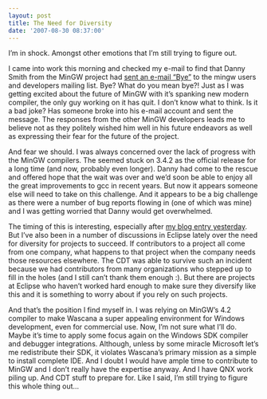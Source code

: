 ```yaml
---
layout: post
title: The Need for Diversity
date: '2007-08-30 08:37:00'
---
```



I’m in shock. Amongst other emotions that I’m still trying to figure out.

I came into work this morning and checked my e-mail to find that Danny Smith from the MinGW project had [sent an e-mail “Bye”](http://sourceforge.net/mailarchive/forum.php?thread_name=000001c7eadf%24f7ec17c0%24636d65da%40THOMAS&forum_name=mingw-dvlpr) to the mingw users and developers mailing list. Bye? What do you mean bye?! Just as I was getting excited about the future of MinGW with it’s spanking new modern compiler, the only guy working on it has quit. I don’t know what to think. Is it a bad joke? Has someone broke into his e-mail account and sent the message. The responses from the other MinGW developers leads me to believe not as they politely wished him well in his future endeavors as well as expressing their fear for the future of the project.

And fear we should. I was always concerned over the lack of progress with the MinGW compilers. The seemed stuck on 3.4.2 as the official release for a long time (and now, probably even longer). Danny had come to the rescue and offered hope that the wait was over and we’d soon be able to enjoy all the great improvements to gcc in recent years. But now it appears someone else will need to take on this challenge. And it appears to be a big challenge as there were a number of bug reports flowing in (one of which was mine) and I was getting worried that Danny would get overwhelmed.

The timing of this is interesting, especially after [my blog entry yesterday](http://cdtdoug.blogspot.com/2007/08/true-meaning-of-wascana.html). But I’ve also been in a number of discussions in Eclipse lately over the need for diversity for projects to succeed. If contributors to a project all come from one company, what happens to that project when the company needs those resources elsewhere. The CDT was able to survive such an incident because we had contributors from many organizations who stepped up to fill in the holes (and I still can’t thank them enough :). But there are projects at Eclipse who haven’t worked hard enough to make sure they diversify like this and it is something to worry about if you rely on such projects.

And that’s the position I find myself in. I was relying on MinGW’s 4.2 compiler to make Wascana a super appealing environment for Windows development, even for commercial use. Now, I’m not sure what I’ll do. Maybe it’s time to apply some focus again on the Windows SDK compiler and debugger integrations. Although, unless by some miracle Microsoft let’s me redistribute their SDK, it violates Wascana’s primary mission as a simple to install complete IDE. And I doubt I would have ample time to contribute to MinGW and I don’t really have the expertise anyway. And I have QNX work piling up. And CDT stuff to prepare for. Like I said, I’m still trying to figure this whole thing out…


